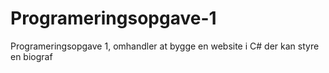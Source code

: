 # Programeringsopgave-1
Programeringsopgave 1, omhandler at bygge en website i C# der kan styre en biograf
